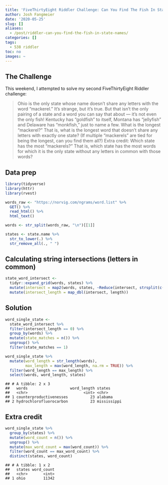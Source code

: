 ```yaml
---
title: 'FiveThirtyEight Riddler Challenge: Can You Find The Fish In State Names?'
author: Josh Fangmeier
date: '2020-05-25'
slug: []
aliases:
  - /post/riddler-can-you-find-the-fish-in-state-names/
categories: []
tags:
  - 538 riddler
toc: no
images: ~
---
```




## The Challenge

This weekend, I attempted to solve my second FiveThirtyEight Riddler challenge:

> Ohio is the only state whose name doesn’t share any letters with the word “mackerel.” It’s strange, but it’s true. But that isn’t the only pairing of a state and a word you can say that about — it’s not even the only fish! Kentucky has “goldfish” to itself, Montana has “jellyfish” and Delaware has “monkfish,” just to name a few. What is the longest “mackerel?” That is, what is the longest word that doesn’t share any letters with exactly one state? (If multiple “mackerels” are tied for being the longest, can you find them all?)
Extra credit: Which state has the most “mackerels?” That is, which state has the most words for which it is the only state without any letters in common with those words?

## Data prep

```r
library(tidyverse)
library(httr)
library(rvest)

words_raw <- "https://norvig.com/ngrams/word.list" %>% 
  GET() %>% 
  read_html() %>% 
  html_text()

words <- str_split(words_raw, "\n")[[1]]

states <- state.name %>% 
  str_to_lower(.) %>% 
  str_remove_all(., " ")
```

## Calculating string intersections (letters in common)

```r
state_word_intersect <- 
  tidyr::expand_grid(words, states) %>% 
  mutate(intersect = map2(words, states, ~Reduce(intersect, strsplit(c(.x, .y), split = "")))) %>% 
  mutate(intersect_length = map_dbl(intersect, length))
```

## Solution

```r
word_single_state <- 
  state_word_intersect %>% 
  filter(intersect_length == 0) %>% 
  group_by(words) %>% 
  mutate(state_matches = n()) %>% 
  ungroup() %>% 
  filter(state_matches == 1)

word_single_state %>% 
  mutate(word_length = str_length(words),
         max_length = max(word_length, na.rm = TRUE)) %>% 
  filter(word_length == max_length) %>% 
  select(words, word_length, states)
```

```
## # A tibble: 2 x 3
##   words                   word_length states     
##   <chr>                         <int> <chr>      
## 1 counterproductivenesses          23 alabama    
## 2 hydrochlorofluorocarbon          23 mississippi
```

## Extra credit

```r
word_single_state %>% 
  group_by(states) %>% 
  mutate(word_count = n()) %>% 
  ungroup() %>% 
  mutate(max_word_count = max(word_count)) %>% 
  filter(word_count == max_word_count) %>% 
  distinct(states, word_count)
```

```
## # A tibble: 1 x 2
##   states word_count
##   <chr>       <int>
## 1 ohio        11342
```
